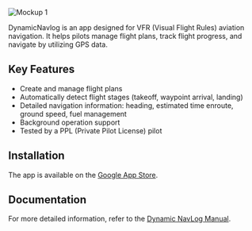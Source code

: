 ![Mockup 1](https://github.com/user-attachments/assets/8ad896f1-a0c2-4a84-8e17-df5d7dd14f0e)

DynamicNavlog is an app designed for VFR (Visual Flight Rules) aviation navigation. It helps pilots manage flight plans, track flight progress, and navigate by utilizing GPS data. 

## Key Features
- Create and manage flight plans
- Automatically detect flight stages (takeoff, waypoint arrival, landing)
- Detailed navigation information: heading, estimated time enroute, ground speed, fuel management
- Background operation support
- Tested by a PPL (Private Pilot License) pilot

## Installation

The app is available on the [Google App Store](https://play.google.com/store/apps/details?id=com.artyum.dynamicnavlog).

## Documentation

For more detailed information, refer to the [Dynamic NavLog Manual](https://github.com/Artyum/DynamicNavlog).
